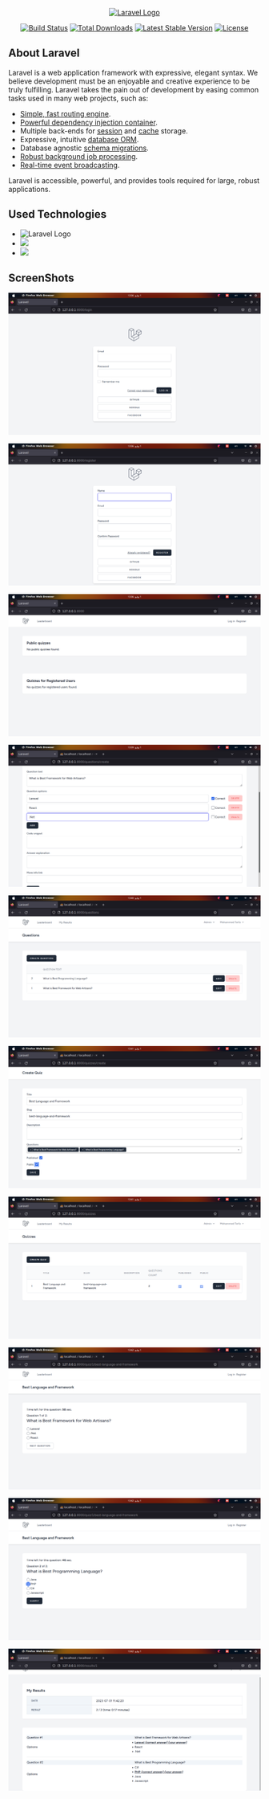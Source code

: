 <p align="center"><a href="https://laravel.com" target="_blank"><img src="https://raw.githubusercontent.com/laravel/art/master/logo-lockup/5%20SVG/2%20CMYK/1%20Full%20Color/laravel-logolockup-cmyk-red.svg" width="400" alt="Laravel Logo"></a></p>

<p align="center">
<a href="https://github.com/laravel/framework/actions"><img src="https://github.com/laravel/framework/workflows/tests/badge.svg" alt="Build Status"></a>
<a href="https://packagist.org/packages/laravel/framework"><img src="https://img.shields.io/packagist/dt/laravel/framework" alt="Total Downloads"></a>
<a href="https://packagist.org/packages/laravel/framework"><img src="https://img.shields.io/packagist/v/laravel/framework" alt="Latest Stable Version"></a>
<a href="https://packagist.org/packages/laravel/framework"><img src="https://img.shields.io/packagist/l/laravel/framework" alt="License"></a>
</p>

## About Laravel

Laravel is a web application framework with expressive, elegant syntax. We believe development must be an enjoyable and creative experience to be truly fulfilling. Laravel takes the pain out of development by easing common tasks used in many web projects, such as:

- [Simple, fast routing engine](https://laravel.com/docs/routing).
- [Powerful dependency injection container](https://laravel.com/docs/container).
- Multiple back-ends for [session](https://laravel.com/docs/session) and [cache](https://laravel.com/docs/cache) storage.
- Expressive, intuitive [database ORM](https://laravel.com/docs/eloquent).
- Database agnostic [schema migrations](https://laravel.com/docs/migrations).
- [Robust background job processing](https://laravel.com/docs/queues).
- [Real-time event broadcasting](https://laravel.com/docs/broadcasting).

Laravel is accessible, powerful, and provides tools required for large, robust applications.

## Used Technologies
- <img src="https://raw.githubusercontent.com/laravel/art/master/logo-lockup/5%20SVG/2%20CMYK/1%20Full%20Color/laravel-logolockup-cmyk-red.svg" width="100" alt="Laravel Logo">
- <img src="https://avatars.githubusercontent.com/u/51960834?s=100" width="50">
- <img src="https://user-images.githubusercontent.com/25181517/202896760-337261ed-ee92-4979-84c4-d4b829c7355d.png" width="50">

## ScreenShots
![screenshot](https://github.com/mohammedterfa/Quiz-App-Laravel-Liveware/blob/master/public/screenshots/Screenshot%20from%202023-07-01%2013-36-22.png?raw=true)

![screenshot](https://github.com/mohammedterfa/Quiz-App-Laravel-Liveware/blob/master/public/screenshots/Screenshot%20from%202023-07-01%2013-36-35.png?raw=true)

![screenshot](https://github.com/mohammedterfa/Quiz-App-Laravel-Liveware/blob/master/public/screenshots/Screenshot%20from%202023-07-01%2013-36-57.png?raw=true)

![screenshot](https://github.com/mohammedterfa/Quiz-App-Laravel-Liveware/blob/master/public/screenshots/Screenshot%20from%202023-07-01%2013-39-52.png?raw=true)

![screenshot](https://github.com/mohammedterfa/Quiz-App-Laravel-Liveware/blob/master/public/screenshots/Screenshot%20from%202023-07-01%2013-40-57.png?raw=true)

![screenshot](https://github.com/mohammedterfa/Quiz-App-Laravel-Liveware/blob/master/public/screenshots/Screenshot%20from%202023-07-01%2013-41-46.png?raw=true)

![screenshot](https://github.com/mohammedterfa/Quiz-App-Laravel-Liveware/blob/master/public/screenshots/Screenshot%20from%202023-07-01%2013-41-53.png?raw=true)

![screenshot](https://github.com/mohammedterfa/Quiz-App-Laravel-Liveware/blob/master/public/screenshots/Screenshot%20from%202023-07-01%2013-42-09.png?raw=true)

![screenshot](https://github.com/mohammedterfa/Quiz-App-Laravel-Liveware/blob/master/public/screenshots/Screenshot%20from%202023-07-01%2013-42-19.png?raw=true)


![screenshot](https://github.com/mohammedterfa/Quiz-App-Laravel-Liveware/blob/master/public/screenshots/Screenshot%20from%202023-07-01%2013-42-27.png?raw=true)



